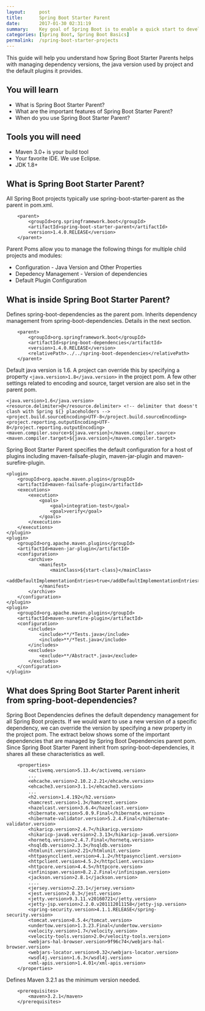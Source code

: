 ```yaml
---
layout:     post
title:      Spring Boot Starter Parent
date:       2017-01-30 02:31:19
summary:    Key goal of Spring Boot is to enable a quick start to developing production ready applications. Spring Boot Starter Parent plays a key role in managing depedency versions and having the right plugins configured.  
categories: [Spring Boot, Spring Boot Basics]
permalink:  /spring-boot-starter-projects
---
```


This guide will help you understand how Spring Boot Starter Parents helps with managing dependency versions, the java version used by project and the default plugins it provides.
 
## You will learn
- What is Spring Boot Starter Parent?
- What are the important features of Spring Boot Starter Parent?
- When do you use Spring Boot Starter Parent?

## Tools you will need
- Maven 3.0+ is your build tool
- Your favorite IDE. We use Eclipse.
- JDK 1.8+

## What is Spring Boot Starter Parent?

All Spring Boot projects typically use spring-boot-starter-parent as the parent in pom.xml.

```
    <parent>
        <groupId>org.springframework.boot</groupId>
        <artifactId>spring-boot-starter-parent</artifactId>
        <version>1.4.0.RELEASE</version>
    </parent>
```

Parent Poms allow you to manage the following things for multiple child projects and modules:
- Configuration - Java Version and Other Properties
- Depedency Management - Version of dependencies
- Default Plugin Configuration

## What is inside Spring Boot Starter Parent?

Defines spring-boot-dependencies as the parent pom. Inherits dependency management from spring-boot-dependencies. Details in the next section.
```
	<parent>
		<groupId>org.springframework.boot</groupId>
		<artifactId>spring-boot-dependencies</artifactId>
		<version>1.4.0.RELEASE</version>
		<relativePath>../../spring-boot-dependencies</relativePath>
	</parent>

```

Default java version is 1.6. A project can override this by specifying a property `<java.version>1.8</java.version>` in the project pom. A few other settings related to encoding and source, target version are also set in the parent pom.
```
<java.version>1.6</java.version>
<resource.delimiter>@</resource.delimiter> <!-- delimiter that doesn't clash with Spring ${} placeholders -->
<project.build.sourceEncoding>UTF-8</project.build.sourceEncoding>
<project.reporting.outputEncoding>UTF-8</project.reporting.outputEncoding>
<maven.compiler.source>${java.version}</maven.compiler.source>
<maven.compiler.target>${java.version}</maven.compiler.target>

```

Spring Boot Starter Parent specifies the default configuration for a host of plugins including maven-failsafe-plugin, maven-jar-plugin and maven-surefire-plugin.
```
<plugin>
	<groupId>org.apache.maven.plugins</groupId>
	<artifactId>maven-failsafe-plugin</artifactId>
	<executions>
		<execution>
			<goals>
				<goal>integration-test</goal>
				<goal>verify</goal>
			</goals>
		</execution>
	</executions>
</plugin>
<plugin>
	<groupId>org.apache.maven.plugins</groupId>
	<artifactId>maven-jar-plugin</artifactId>
	<configuration>
		<archive>
			<manifest>
				<mainClass>${start-class}</mainClass>
				<addDefaultImplementationEntries>true</addDefaultImplementationEntries>
			</manifest>
		</archive>
	</configuration>
</plugin>
<plugin>
	<groupId>org.apache.maven.plugins</groupId>
	<artifactId>maven-surefire-plugin</artifactId>
	<configuration>
		<includes>
			<include>**/*Tests.java</include>
			<include>**/*Test.java</include>
		</includes>
		<excludes>
			<exclude>**/Abstract*.java</exclude>
		</excludes>
	</configuration>
</plugin>

```

## What does Spring Boot Starter Parent inherit from spring-boot-dependencies?

Spring Boot Dependencies defines the default dependency management for all Spring Boot projects. If we would want to use a new version of a specific dependency, we can override the version by specifying a new property in the project pom. The extract below shows some of the important dependencies that are managed by Spring Boot Dependencies parent pom. Since Spring Boot Starter Parent inherit from spring-boot-dependencies, it shares all these characteristics as well.  

```
	<properties>
		<activemq.version>5.13.4</activemq.version>
		...
		<ehcache.version>2.10.2.2.21</ehcache.version>
		<ehcache3.version>3.1.1</ehcache3.version>
		...
		<h2.version>1.4.192</h2.version>
		<hamcrest.version>1.3</hamcrest.version>
		<hazelcast.version>3.6.4</hazelcast.version>
		<hibernate.version>5.0.9.Final</hibernate.version>
		<hibernate-validator.version>5.2.4.Final</hibernate-validator.version>
		<hikaricp.version>2.4.7</hikaricp.version>
		<hikaricp-java6.version>2.3.13</hikaricp-java6.version>
		<hornetq.version>2.4.7.Final</hornetq.version>
		<hsqldb.version>2.3.3</hsqldb.version>
		<htmlunit.version>2.21</htmlunit.version>
		<httpasyncclient.version>4.1.2</httpasyncclient.version>
		<httpclient.version>4.5.2</httpclient.version>
		<httpcore.version>4.4.5</httpcore.version>
		<infinispan.version>8.2.2.Final</infinispan.version>
		<jackson.version>2.8.1</jackson.version>
		....
		<jersey.version>2.23.1</jersey.version>
		<jest.version>2.0.3</jest.version>
		<jetty.version>9.3.11.v20160721</jetty.version>
		<jetty-jsp.version>2.2.0.v201112011158</jetty-jsp.version>
		<spring-security.version>4.1.1.RELEASE</spring-security.version>
		<tomcat.version>8.5.4</tomcat.version>
		<undertow.version>1.3.23.Final</undertow.version>
		<velocity.version>1.7</velocity.version>
		<velocity-tools.version>2.0</velocity-tools.version>
		<webjars-hal-browser.version>9f96c74</webjars-hal-browser.version>
		<webjars-locator.version>0.32</webjars-locator.version>
		<wsdl4j.version>1.6.3</wsdl4j.version>
		<xml-apis.version>1.4.01</xml-apis.version>
	</properties>
```
Defines Maven 3.2.1 as the minimum version needed.

```
	<prerequisites>
		<maven>3.2.1</maven>
	</prerequisites>

```
